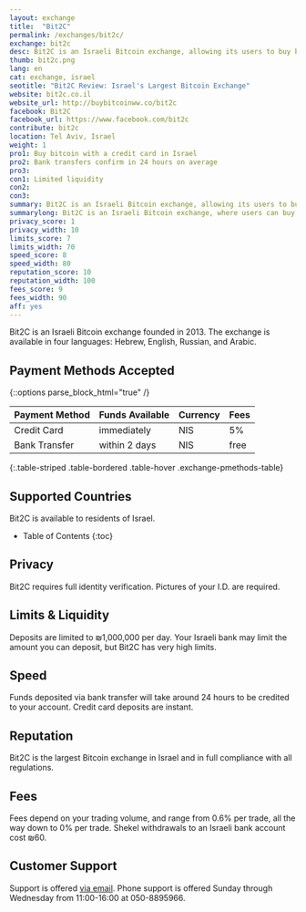 ```yaml
---
layout: exchange
title:  "Bit2C"
permalink: /exchanges/bit2c/
exchange: bit2c
desc: Bit2C is an Israeli Bitcoin exchange, allowing its users to buy bitcoin via local bank transfer or credit card. 
thumb: bit2c.png
lang: en
cat: exchange, israel
seotitle: "Bit2C Review: Israel's Largest Bitcoin Exchange"
website: bit2c.co.il
website_url: http://buybitcoinww.co/bit2c
facebook: Bit2C
facebook_url: https://www.facebook.com/bit2c
contribute: bit2c
location: Tel Aviv, Israel
weight: 1
pro1: Buy bitcoin with a credit card in Israel
pro2: Bank transfers confirm in 24 hours on average
pro3: 
con1: Limited liquidity
con2: 
con3:
summary: Bit2C is an Israeli Bitcoin exchange, allowing its users to buy bitcoin via local bank transfer or credit card.
summarylong: Bit2C is an Israeli Bitcoin exchange, where users can buy bitcoin via local bank transfer or credit card.  
privacy_score: 1
privacy_width: 10
limits_score: 7
limits_width: 70
speed_score: 8
speed_width: 80
reputation_score: 10
reputation_width: 100
fees_score: 9
fees_width: 90
aff: yes
---
```

Bit2C is an Israeli Bitcoin exchange founded in 2013. The exchange is available in four languages: Hebrew, English, Russian, and Arabic. 

## Payment Methods Accepted

{::options parse_block_html="true" /}
<div class="table-responsive">

| Payment Method | Funds Available | Currency            | Fees |
|----------------|-----------------|---------------------|------|
| Credit Card    | immediately     | NIS                 | 5%   |
| Bank Transfer  | within 2 days   | NIS                 | free |
{:.table-striped .table-bordered .table-hover .exchange-pmethods-table}

</div>

## Supported Countries
Bit2C is available to residents of Israel. 

* Table of Contents
{:toc}

## Privacy
Bit2C requires full identity verification. Pictures of your I.D. are required. 

## Limits & Liquidity
Deposits are limited to ₪1,000,000 per day. Your Israeli bank may limit the amount you can deposit, but Bit2C has very high limits.  

## Speed
Funds deposited via bank transfer will take around 24 hours to be credited to your account. Credit card deposits are instant.  

## Reputation
Bit2C is the largest Bitcoin exchange in Israel and in full compliance with all regulations. 

## Fees
Fees depend on your trading volume, and range from 0.6% per trade, all the way down to 0% per trade. Shekel withdrawals to an Israeli bank account cost ₪60. 

## Customer Support
Support is offered [via email](https://www.bit2c.co.il/home/contact?lang=eng). Phone support is offered Sunday through Wednesday from 11:00-16:00 at 050-8895966. 

